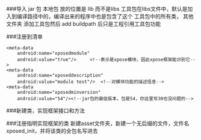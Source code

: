 
###导入 jar 包
本地包 放的位置是 lib 而不是libs
工具包在libs文件中，默认是加入到编译路径中的，编译出来的程序中也是包含了这个 工具包中的所有类，
其他文件夹 添加工具包然后 add buildpath 后只是工程引用工具包功能

###注册到清单
```
<meta-data
    android:name="xposedmodule"
    android:value="true"/>     <!--表示是xpose模块，因此xpose框架能识别它-->
<meta-data
    android:name="xposeddescription"
    android:value="module test"/>  <!--对模块功能的描述信息-->
<meta-data
    android:name="xposedminversion"
    android:value="54"/><!--jar包的最低版本，包是54，你这里写30也没问题的-->
```

###新建类，实现框架接口和方法

###注册指明实现框架的类
新建asset文件夹，新建一个无后缀的文件，文件名 xposed_init，并将该类的全包名写进去